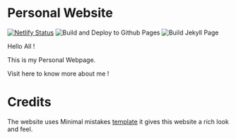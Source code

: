 # Personal Website

[![Netlify Status](https://api.netlify.com/api/v1/badges/0cf61441-8490-4ad5-a093-96c01c5b9249/deploy-status)](https://app.netlify.com/sites/oke-aditya/deploys)
![Build and Deploy to Github Pages](https://github.com/oke-aditya/oke-aditya.github.io/workflows/Build%20and%20Deploy%20to%20Github%20Pages/badge.svg)
![Build Jekyll Page](https://github.com/oke-aditya/oke-aditya.github.io/workflows/Build%20Jekyll%20Page/badge.svg)

Hello All !

This is my Personal Webpage.

Visit here to know more about me !

# Credits

The website uses Minimal mistakes [template](https://github.com/mmistakes/mm-github-pages-starter/generate)
it gives this website a rich look and feel.
